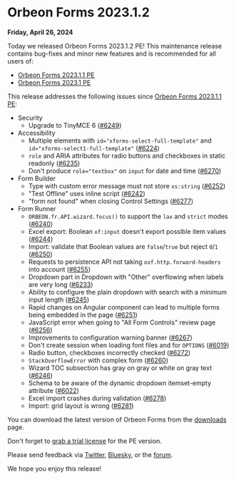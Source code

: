 # Orbeon Forms 2023.1.2

__Friday, April 26, 2024__

Today we released Orbeon Forms 2023.1.2 PE! This maintenance release contains bug-fixes and minor new features and is recommended for all users of:

- [Orbeon Forms 2023.1.1 PE](orbeon-forms-2023.1.1.md)
- [Orbeon Forms 2023.1 PE](orbeon-forms-2023.1.md)

This release addresses the following issues since [Orbeon Forms 2023.1.1 PE](orbeon-forms-2023.1.1.md):

- Security
    - Upgrade to TinyMCE 6 ([\#6249](https://github.com/orbeon/orbeon-forms/issues/6249))
- Accessibility
    - Multiple elements with `id="xforms-select-full-template"` and `id="xforms-select1-full-template"` ([\#6224](https://github.com/orbeon/orbeon-forms/issues/6224))
    - `role` and ARIA attributes for radio buttons and checkboxes in static readonly ([\#6235](https://github.com/orbeon/orbeon-forms/issues/6235))
    - Don't produce `role="textbox"` on `input` for date and time ([\#6270](https://github.com/orbeon/orbeon-forms/issues/6270))
- Form Builder
    - Type with custom error message must not store `xs:string` ([\#6252](https://github.com/orbeon/orbeon-forms/issues/6252))
    - "Test Offline" uses inline script ([\#6242](https://github.com/orbeon/orbeon-forms/issues/6242))
    - "form not found" when closing Control Settings ([\#6277](https://github.com/orbeon/orbeon-forms/issues/6277))
- Form Runner
    - `ORBEON.fr.API.wizard.focus()` to support the `lax` and `strict` modes ([\#6240](https://github.com/orbeon/orbeon-forms/issues/6240))
    - Excel export: Boolean `xf:input` doesn't export possible item values ([\#6244](https://github.com/orbeon/orbeon-forms/issues/6244))
    - Import: validate that Boolean values are `false`/`true` but reject `0`/`1` ([\#6250](https://github.com/orbeon/orbeon-forms/issues/6250))
    - Requests to persistence API not taking `oxf.http.forward-headers` into account ([\#6255](https://github.com/orbeon/orbeon-forms/issues/6255))
    - Dropdown part in Dropdown with "Other" overflowing when labels are very long ([\#6233](https://github.com/orbeon/orbeon-forms/issues/6233))
    - Ability to configure the plain dropdown with search with a minimum input length ([\#6245](https://github.com/orbeon/orbeon-forms/issues/6245))
    - Rapid changes on Angular component can lead to multiple forms being embedded in the page ([\#6251](https://github.com/orbeon/orbeon-forms/issues/6251))
    - JavaScript error when going to "All Form Controls" review page ([\#6256](https://github.com/orbeon/orbeon-forms/issues/6256))
    - Improvements to configuration warning banner ([\#6267](https://github.com/orbeon/orbeon-forms/issues/6267))
    - Don't create session when loading font files and for `OPTIONS` ([\#6019](https://github.com/orbeon/orbeon-forms/issues/6019))
    - Radio button, checkboxes incorrectly checked ([\#6272](https://github.com/orbeon/orbeon-forms/issues/6272))
    - `StackOverflowError` with complex form ([\#6260](https://github.com/orbeon/orbeon-forms/issues/6260))
    - Wizard TOC subsection has gray on gray or white on gray text ([\#6246](https://github.com/orbeon/orbeon-forms/issues/6246))
    - Schema to be aware of the dynamic dropdown itemset-empty attribute ([\#6022](https://github.com/orbeon/orbeon-forms/issues/6022))
    - Excel import crashes during validation ([\#6278](https://github.com/orbeon/orbeon-forms/issues/6278))
    - Import: grid layout is wrong ([\#6281](https://github.com/orbeon/orbeon-forms/issues/6281))

You can download the latest version of Orbeon Forms from the [downloads](https://www.orbeon.com/download) page.

Don't forget to [grab a trial license](https://prod.orbeon.com/prod/fr/orbeon/register/new) for the PE version.

Please send feedback via [Twitter](https://twitter.com/orbeon), [Bluesky](https://bsky.app/profile/orbeon.bsky.social), or the [forum](https://groups.google.com/g/orbeon).

We hope you enjoy this release!
